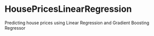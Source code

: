 # HousePricesLinearRegression
Predicting house prices using Linear Regression and Gradient Boosting Regressor
